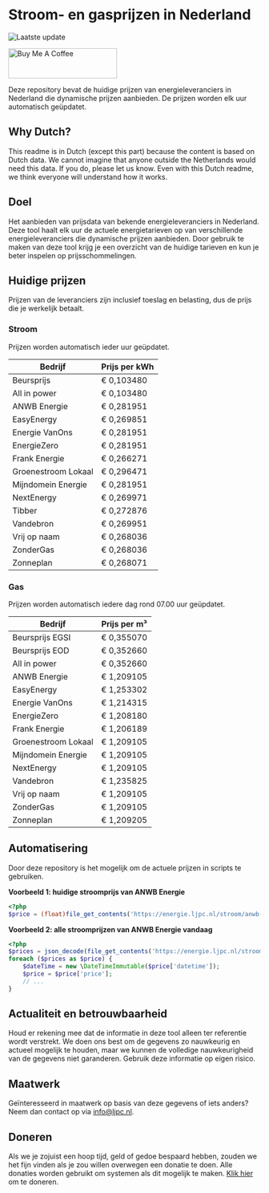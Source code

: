 # Stroom- en gasprijzen in Nederland

![Laatste update](https://img.shields.io/badge/laatste%20update-2025--05--23%2008%3A00%20CET-brightgreen)

<a href="https://www.buymeacoffee.com/Lars-" target="_blank"><img src="https://cdn.buymeacoffee.com/buttons/v2/default-orange.png" alt="Buy Me A Coffee" height="60" style="height: 60px !important;width: 217px !important;" ></a>

Deze repository bevat de huidige prijzen van energieleveranciers in Nederland die dynamische prijzen aanbieden. De prijzen worden elk uur automatisch geüpdatet.

## Why Dutch?

This readme is in Dutch (except this part) because the content is based on Dutch data. We cannot imagine that anyone outside the Netherlands would need this data. If you do, please let us know. Even with this Dutch readme, we think
everyone will understand how it works.

## Doel

Het aanbieden van prijsdata van bekende energieleveranciers in Nederland. Deze tool haalt elk uur de actuele energietarieven op van verschillende energieleveranciers die dynamische prijzen aanbieden. Door gebruik te maken van deze tool
krijg je een overzicht van de huidige tarieven en kun je beter inspelen op prijsschommelingen.

## Huidige prijzen

Prijzen van de leveranciers zijn inclusief toeslag en belasting, dus de prijs die je werkelijk betaalt.

### Stroom

Prijzen worden automatisch ieder uur geüpdatet.

 Bedrijf | Prijs per kWh 
---------|---------------
Beursprijs | € 0,103480
All in power | € 0,103480
ANWB Energie | € 0,281951
EasyEnergy | € 0,269851
Energie VanOns | € 0,281951
EnergieZero | € 0,281951
Frank Energie | € 0,266271
Groenestroom Lokaal | € 0,296471
Mijndomein Energie | € 0,281951
NextEnergy | € 0,269971
Tibber | € 0,272876
Vandebron | € 0,269951
Vrij op naam | € 0,268036
ZonderGas | € 0,268036
Zonneplan | € 0,268071


### Gas

Prijzen worden automatisch iedere dag rond 07.00 uur geüpdatet.

 Bedrijf | Prijs per m³ 
---------|--------------
Beursprijs EGSI | € 0,355070
Beursprijs EOD | € 0,352660
All in power | € 0,352660
ANWB Energie | € 1,209105
EasyEnergy | € 1,253302
Energie VanOns | € 1,214315
EnergieZero | € 1,208180
Frank Energie | € 1,206189
Groenestroom Lokaal | € 1,209105
Mijndomein Energie | € 1,209105
NextEnergy | € 1,209105
Vandebron | € 1,235825
Vrij op naam | € 1,209105
ZonderGas | € 1,209105
Zonneplan | € 1,209205


## Automatisering

Door deze repository is het mogelijk om de actuele prijzen in scripts te gebruiken.

**Voorbeeld 1: huidige stroomprijs van ANWB Energie**

```php
<?php
$price = (float)file_get_contents('https://energie.ljpc.nl/stroom/anwb-energie-nu.txt');

```

**Voorbeeld 2: alle stroomprijzen van ANWB Energie vandaag**

```php
<?php
$prices = json_decode(file_get_contents('https://energie.ljpc.nl/stroom/all-in-power-vandaag.json'),true);
foreach ($prices as $price) {
    $dateTime = new \DateTimeImmutable($price['datetime']);
    $price = $price['price'];
    // ...
}
```

## Actualiteit en betrouwbaarheid

Houd er rekening mee dat de informatie in deze tool alleen ter referentie wordt verstrekt. We doen ons best om de gegevens zo nauwkeurig en actueel mogelijk te houden, maar we kunnen de volledige nauwkeurigheid van de gegevens niet
garanderen. Gebruik deze informatie op eigen risico.

## Maatwerk

Geïnteresseerd in maatwerk op basis van deze gegevens of iets anders? Neem dan contact op
via [info@ljpc.nl](mailto:info@ljpc.nl?subject=Energie%20prijzen).

## Doneren

Als we je zojuist een hoop tijd, geld of gedoe bespaard hebben, zouden we het fijn vinden als je zou willen overwegen een
donatie te doen. Alle donaties worden gebruikt om systemen als dit mogelijk te
maken. [Klik hier](https://www.buymeacoffee.com/Lars-) om te doneren.
